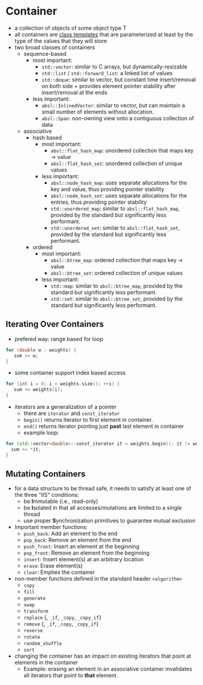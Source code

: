 # Container
- a collection of objects of some object type T
- all containers are [class templates](class_templates.md) that are parameterized at least by the type of the values that they will store
- two broad classes of containers
    - sequence-based
        - most important:
            - `std::vector`: similar to C arrays, but dynamically-resizable
            - `std::list` / `std::forward_list`: a linked list of values
            - `std::deque`: similar to vector, but constant time insert/removal on both side + provides element pointer stability after insert/removal at the ends
        - less important:
            - `absl::InlinedVector`: similar to vector, but can maintain a small number of elements without allocation. 
            - `absl::Span`:  non-owning view onto a contiguous collection of data
    - associative
        - hash based
            - most important:
                - `absl::flat_hash_map`: unordered collection that maps key -> value
                - `absl::flat_hash_set`: unordered collection of unique values
            - less important:
                - `absl::node_hash_map`: uses separate allocations for the key and value, thus providing pointer stability
                - `absl::node_hash_set`: uses separate allocations for the entries, thus providing pointer stability
                - `std::unordered_map`: similar to `absl::flat_hash_map`, provided by the standard but significantly less performant.
                - `std::unordered_set`: similar to `absl::flat_hash_set`, provided by the standard but significantly less performant.
        - ordered
            - most important:
                - `absl::btree_map`: ordered  collection that maps key -> value
                - `absl::btree_set`: ordered collection of unique values
            - less important:
                - `std::map`: similar to `absl::btree_map`, provided by the standard but significantly less performant.
                - `std::set`: similar to `absl::btree_set`, provided by the standard but significantly less performant.

## Iterating Over Containers
- prefered way: range based for loop
```C++
for (double w : weights) {
   sum += w;
}
```

- some container support index based access
```C++
for (int i = 0; i < weights.size(); ++i) {
   sum += weights[i];
}
```

- iterators are a generalization of a pointer
    - there are `iterator` and `const_iterator`
    - `begin()` returns iterator to first element in container.
    - `end()` returns iterator pointing just **past** last element in container
    - example loop:
```C++
for (std::vector<double>::const_iterator it = weights.begin(); it != weights.end(); ++it) {
  sum += *it;
}
```

## Mutating Containers
- for a data structure to be thread safe, it needs to satisfy at least one of the three "IIS" conditions:
    - be **I**mmutable (i.e., read-only)
    - be **I**solated in that all accesses/mutations are limited to a single thread
    - use proper **S**ynchronization primitives to guarantee mutual exclusion
- Important member functions:
    - `push_back`: Add an element to the end
    - `pop_back`: Remove an element from the end
    - `push_front`: Insert an element at the beginning
    - `pop_front`: Remove an element from the beginning
    - `insert`: Insert element(s) at an arbitrary location
    - `erase`: Erase element(s)
    - `clear`: Empties the container
- non-member functions defined in the standard header `<algorithm>`
    - `copy`
    - `fill`
    - `generate`
    - `swap`
    - `transform`
    - `replace` {, `_if`, `_copy`, `_copy_if`}
    - `remove` {, `_if`, `_copy`, `_copy_if`}
    - `reverse`
    - `rotate`
    - `random_shuffle`
    - `sort`
- changing the container has an impact on existing iterators that point at elements in the container
    - Example: erasing an element in an associative container invalidates all iterators that point to **that** element.